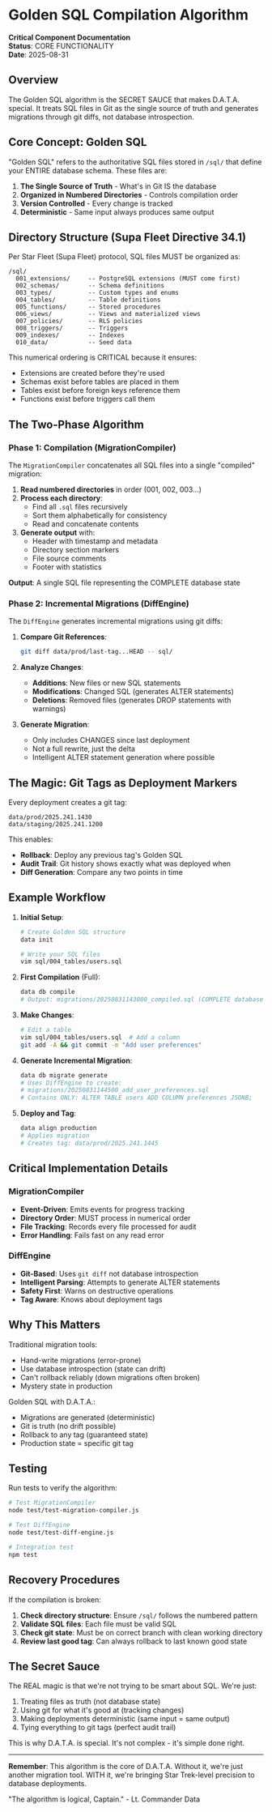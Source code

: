 # Golden SQL Compilation Algorithm

**Critical Component Documentation**  
**Status**: CORE FUNCTIONALITY  
**Date**: 2025-08-31

## Overview

The Golden SQL algorithm is the SECRET SAUCE that makes D.A.T.A. special. It treats SQL files in Git as the single source of truth and generates migrations through git diffs, not database introspection.

## Core Concept: Golden SQL

"Golden SQL" refers to the authoritative SQL files stored in `/sql/` that define your ENTIRE database schema. These files are:

1. **The Single Source of Truth** - What's in Git IS the database
2. **Organized in Numbered Directories** - Controls compilation order
3. **Version Controlled** - Every change is tracked
4. **Deterministic** - Same input always produces same output

## Directory Structure (Supa Fleet Directive 34.1)

Per Star Fleet (Supa Fleet) protocol, SQL files MUST be organized as:

```
/sql/
  001_extensions/     -- PostgreSQL extensions (MUST come first)
  002_schemas/        -- Schema definitions
  003_types/          -- Custom types and enums  
  004_tables/         -- Table definitions
  005_functions/      -- Stored procedures
  006_views/          -- Views and materialized views
  007_policies/       -- RLS policies
  008_triggers/       -- Triggers
  009_indexes/        -- Indexes
  010_data/           -- Seed data
```

This numerical ordering is CRITICAL because it ensures:
- Extensions are created before they're used
- Schemas exist before tables are placed in them
- Tables exist before foreign keys reference them
- Functions exist before triggers call them

## The Two-Phase Algorithm

### Phase 1: Compilation (MigrationCompiler)

The `MigrationCompiler` concatenates all SQL files into a single "compiled" migration:

1. **Read numbered directories** in order (001, 002, 003...)
2. **Process each directory**:
   - Find all `.sql` files recursively
   - Sort them alphabetically for consistency
   - Read and concatenate contents
3. **Generate output** with:
   - Header with timestamp and metadata
   - Directory section markers
   - File source comments
   - Footer with statistics

**Output**: A single SQL file representing the COMPLETE database state

### Phase 2: Incremental Migrations (DiffEngine)

The `DiffEngine` generates incremental migrations using git diffs:

1. **Compare Git References**:
   ```bash
   git diff data/prod/last-tag...HEAD -- sql/
   ```

2. **Analyze Changes**:
   - **Additions**: New files or new SQL statements
   - **Modifications**: Changed SQL (generates ALTER statements)
   - **Deletions**: Removed files (generates DROP statements with warnings)

3. **Generate Migration**:
   - Only includes CHANGES since last deployment
   - Not a full rewrite, just the delta
   - Intelligent ALTER statement generation where possible

## The Magic: Git Tags as Deployment Markers

Every deployment creates a git tag:

```
data/prod/2025.241.1430
data/staging/2025.241.1200
```

This enables:
- **Rollback**: Deploy any previous tag's Golden SQL
- **Audit Trail**: Git history shows exactly what was deployed when
- **Diff Generation**: Compare any two points in time

## Example Workflow

1. **Initial Setup**:
   ```bash
   # Create Golden SQL structure
   data init
   
   # Write your SQL files
   vim sql/004_tables/users.sql
   ```

2. **First Compilation** (Full):
   ```bash
   data db compile
   # Output: migrations/20250831143000_compiled.sql (COMPLETE database)
   ```

3. **Make Changes**:
   ```bash
   # Edit a table
   vim sql/004_tables/users.sql  # Add a column
   git add -A && git commit -m "Add user preferences"
   ```

4. **Generate Incremental Migration**:
   ```bash
   data db migrate generate
   # Uses DiffEngine to create:
   # migrations/20250831144500_add_user_preferences.sql
   # Contains ONLY: ALTER TABLE users ADD COLUMN preferences JSONB;
   ```

5. **Deploy and Tag**:
   ```bash
   data align production
   # Applies migration
   # Creates tag: data/prod/2025.241.1445
   ```

## Critical Implementation Details

### MigrationCompiler

- **Event-Driven**: Emits events for progress tracking
- **Directory Order**: MUST process in numerical order
- **File Tracking**: Records every file processed for audit
- **Error Handling**: Fails fast on any read error

### DiffEngine  

- **Git-Based**: Uses `git diff` not database introspection
- **Intelligent Parsing**: Attempts to generate ALTER statements
- **Safety First**: Warns on destructive operations
- **Tag Aware**: Knows about deployment tags

## Why This Matters

Traditional migration tools:
- Hand-write migrations (error-prone)
- Use database introspection (state can drift)
- Can't rollback reliably (down migrations often broken)
- Mystery state in production

Golden SQL with D.A.T.A.:
- Migrations are generated (deterministic)
- Git is truth (no drift possible)
- Rollback to any tag (guaranteed state)
- Production state = specific git tag

## Testing

Run tests to verify the algorithm:

```bash
# Test MigrationCompiler
node test/test-migration-compiler.js

# Test DiffEngine  
node test/test-diff-engine.js

# Integration test
npm test
```

## Recovery Procedures

If the compilation is broken:

1. **Check directory structure**: Ensure `/sql/` follows the numbered pattern
2. **Validate SQL files**: Each file must be valid SQL
3. **Check git state**: Must be on correct branch with clean working directory
4. **Review last good tag**: Can always rollback to last known good state

## The Secret Sauce

The REAL magic is that we're not trying to be smart about SQL. We're just:

1. Treating files as truth (not database state)
2. Using git for what it's good at (tracking changes)
3. Making deployments deterministic (same input = same output)
4. Tying everything to git tags (perfect audit trail)

This is why D.A.T.A. is special. It's not complex - it's simple done right.

---

**Remember**: This algorithm is the core of D.A.T.A. Without it, we're just another migration tool. WITH it, we're bringing Star Trek-level precision to database deployments.

"The algorithm is logical, Captain." - Lt. Commander Data